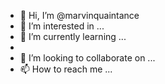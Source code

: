 - 👋 Hi, I’m @marvinquaintance
- 👀 I’m interested in ...
- 🌱 I’m currently learning ...
- 
- 💞️ I’m looking to collaborate on ...
- 📫 How to reach me ...

<!---
marvinquaintance/marvinquaintance is a ✨ special ✨ repository because its `README.md` (this file) appears on your GitHub profile.
You can click the Preview link to take a look at your changes.
--->
